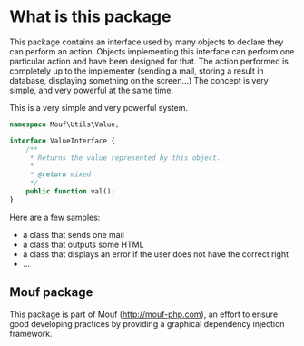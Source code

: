 What is this package
====================

This package contains an interface used by many objects to declare they can perform an action.
Objects implementing this interface can perform one particular action and have been designed for that.
The action performed is completely up to the implementer (sending a mail, storing a result in database, displaying something on the screen...) The concept is very simple, and very powerful at the same time.

This is a very simple and very powerful system.

```php
namespace Mouf\Utils\Value;

interface ValueInterface {
	/**
	 * Returns the value represented by this object.
	 * 
	 * @return mixed
	 */
	public function val();
}
```

Here are a few samples:

- a class that sends one mail
- a class that outputs some HTML
- a class that displays an error if the user does not have the correct right
- ...

Mouf package
------------

This package is part of Mouf (http://mouf-php.com), an effort to ensure good developing practices by providing a graphical dependency injection framework.
